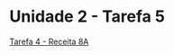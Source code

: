 # Unidade 2 - Tarefa 5

[Tarefa 4 - Receita 8A](https://zapp.run/edit/flutter-z55u065v55v0?entry=lib/main.dart&file=lib/main.dart:0-7712)